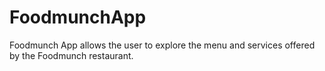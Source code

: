 # FoodmunchApp
Foodmunch App allows the user to explore the menu and services offered by the Foodmunch restaurant.
